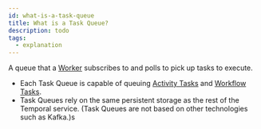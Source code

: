 ```yaml
---
id: what-is-a-task-queue
title: What is a Task Queue?
description: todo
tags:
  - explanation
---
```


A queue that a [Worker](#worker) subscribes to and polls to pick up tasks to execute.

- Each Task Queue is capable of queuing [Activity Tasks](#activity-task) and [Workflow Tasks](#workflow-task).
- Task Queues rely on the same persistent storage as the rest of the Temporal service. (Task Queues are not based on other technologies such as Kafka.)s
